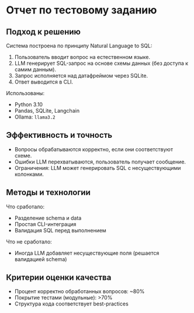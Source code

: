# Отчет по тестовому заданию 
## Подход к решению

Система построена по принципу Natural Language to SQL:
1. Пользователь вводит вопрос на естественном языке.
2. LLM генерирует SQL-запрос на основе схемы данных (без доступа к самим данным).
3. Запрос исполняется над датафреймом через SQLite.
4. Ответ выводится в CLI.

Использованы:
- Python 3.10
- Pandas, SQLite, Langchain
- Ollama: `llama3.2`

## Эффективность и точность

- Вопросы обрабатываются корректно, если они соответствуют схеме.
- Ошибки LLM перехватываются, пользователь получает сообщение.
- Ограничения: LLM может генерировать SQL с несуществующими колонками.

## Методы и технологии

Что сработало:
- Разделение schema и data
- Простая CLI-интеграция
- Валидация SQL перед выполнением

Что не сработало:
- Иногда LLM добавляет несуществующие поля (решается валидацией schema)

## Критерии оценки качества

- Процент корректно обработанных вопросов: ~80%
- Покрытие тестами (модульные): >70%
- Структура кода соответствует best-practices

